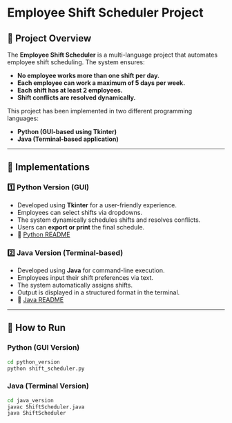 # Employee Shift Scheduler Project

## 📌 Project Overview
The **Employee Shift Scheduler** is a multi-language project that automates employee shift scheduling. The system ensures:
- **No employee works more than one shift per day.**
- **Each employee can work a maximum of 5 days per week.**
- **Each shift has at least 2 employees.**
- **Shift conflicts are resolved dynamically.**

This project has been implemented in two different programming languages:
- **Python (GUI-based using Tkinter)**
- **Java (Terminal-based application)**

---

## 🚀 Implementations
### **1️⃣ Python Version (GUI)**
- Developed using **Tkinter** for a user-friendly experience.
- Employees can select shifts via dropdowns.
- The system dynamically schedules shifts and resolves conflicts.
- Users can **export or print** the final schedule.
- 📂 [Python README](python_version/README.md)

### **2️⃣ Java Version (Terminal-based)**
- Developed using **Java** for command-line execution.
- Employees input their shift preferences via text.
- The system automatically assigns shifts.
- Output is displayed in a structured format in the terminal.
- 📂 [Java README](java_version/README.md)

---

## 📌 How to Run
### **Python (GUI Version)**
```bash
cd python_version
python shift_scheduler.py
```

### **Java (Terminal Version)**
```bash
cd java_version
javac ShiftScheduler.java
java ShiftScheduler
```



